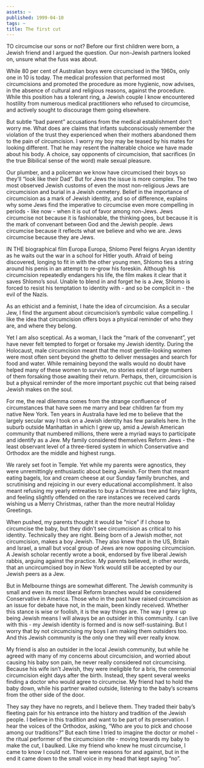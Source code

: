 ```yaml
---
assets: ~
published: 1999-04-10
tags: ~
title: The first cut
---
```

TO circumcise our sons or not? Before our first children were born, a
Jewish friend and I argued the question. Our non-Jewish partners looked
on, unsure what the fuss was about.

While 80 per cent of Australian boys were circumcised in the 1960s, only
one in 10 is today. The medical profession that performed most
circumcisions and promoted the procedure as more hygienic, now advises,
in the absence of cultural and religious reasons, against the procedure.
While this position has a tolerant ring, a Jewish couple I know
encountered hostility from numerous medical practitioners who refused to
circumcise, and actively sought to discourage them going elsewhere.

But subtle “bad parent” accusations from the medical establishment don’t
worry me. What does are claims that infants subconsciously remember the
violation of the trust they experienced when their mothers abandoned
them to the pain of circumcision. I worry my boy may be teased by his
mates for looking different. That he may resent the inalterable choice
we have made about his body. A choice, say opponents of circumcision,
that sacrifices (in the true Bibilical sense of the word) male sexual
pleasure.

Our plumber, and a policeman we know have circumcised their boys so
they’ll “look like their Dad”. But for Jews the issue is more complex.
The two most observed Jewish customs of even the most non-religious Jews
are circumcision and burial in a Jewish cemetery. Belief in the
importance of circumcision as a mark of Jewish identity, and so of
difference, explains why some Jews find the imperative to circumcise
even more compelling in periods - like now - when it is out of favor
among non-Jews. Jews circumcise not because it is fashionable, the
thinking goes, but because it is the mark of convenant between God and
the Jewish people. Jews circumcise because it reflects what we believe
and who we are. Jews circumcise because they are Jews.

IN THE biographical film Europa Europa, Shlomo Perel feigns Aryan
identity as he waits out the war in a school for Hitler youth. Afraid of
being discovered, longing to fit in with the other young men, Shlomo
ties a string around his penis in an attempt to re-grow his foreskin.
Although his circumcision repeatedly endangers his life, the film makes
it clear that it saves Shlomo’s soul. Unable to blend in and forget he
is a Jew, Shlomo is forced to resist his temptation to identity with -
and so be complicit in - the evil of the Nazis.

As an ethicist and a feminist, I hate the idea of circumcision. As a
secular Jew, I find the argument about circumcision’s symbolic value
compelling. I like the idea that circumcision offers boys a physical
reminder of who they are, and where they belong.

Yet I am also sceptical. As a woman, I lack the “mark of the convenant”,
yet have never felt tempted to forget or forsake my Jewish identity.
During the Holocaust, male circumcision meant that the most
gentile-looking women were most often sent beyond the ghetto to deliver
messages and search for food and water. While remaining beyond the walls
would no doubt have helped many of these women to survive, no stories
exist of large numbers of them forsaking those awaiting their return.
Perhaps, then, circumcision is but a physical reminder of the more
important psychic cut that being raised Jewish makes on the soul.

For me, the real dilemma comes from the strange confluence of
circumstances that have seen me marry and bear children far from my
native New York. Ten years in Australia have led me to believe that the
largely secular way I took on a Jewish identity has few parallels here.
In the suburb outside Manhattan in which I grew up, amid a Jewish
American community that numbered millions, there were a myriad ways to
participate and identify as a Jew. My family considered themselves
Reform Jews - the least observant level of a three-tiered system in
which Conservative and Orthodox are the middle and highest rungs.

We rarely set foot in Temple. Yet while my parents were agnostics, they
were unremittingly enthusiastic about being Jewish. For them that meant
eating bagels, lox and cream cheese at our Sunday family brunches, and
scrutinising and rejoicing in our every educational accomplishment. It
also meant refusing my yearly entreaties to buy a Christmas tree and
fairy lights, and feeling slightly offended on the rare instances we
received cards wishing us a Merry Christmas, rather than the more
neutral Holiday Greetings.

When pushed, my parents thought it would be “nice” if I chose to
circumcise the baby, but they didn’t see circumcision as critical to his
identity. Technically they are right. Being born of a Jewish mother, not
circumcision, makes a boy Jewish. They also knew that in the US, Britain
and Israel, a small but vocal group of Jews are now opposing
circumcision. A Jewish scholar recently wrote a book, endorsed by five
liberal Jewish rabbis, arguing against the practice. My parents
believed, in other words, that an uncircumcised boy in New York would
still be accepted by our Jewish peers as a Jew.

But in Melbourne things are somewhat different. The Jewish community is
small and even its most liberal Reform branches would be considered
Conservative in America. Those who in the past have raised circumcision
as an issue for debate have not, in the main, been kindly received.
Whether this stance is wise or foolish, it is the way things are. The
way I grew up being Jewish means I will always be an outsider in this
community. I can live with this - my Jewish identity is formed and is
now self-sustaining. But I worry that by not circumcising my boys I am
making them outsiders too. And this Jewish community is the only one
they will ever really know.

My friend is also an outsider in the local Jewish community, but while
he agreed with many of my concerns about circumcision, and worried about
causing his baby son pain, he never really considered not circumcising.
Because his wife isn’t Jewish, they were ineligible for a bris, the
ceremonial circumcision eight days after the birth. Instead, they spent
several weeks finding a doctor who would agree to circumcise. My friend
had to hold the baby down, while his partner waited outside, listening
to the baby’s screams from the other side of the door.

They say they have no regrets, and I believe them. They traded their
baby’s fleeting pain for his entrance into the history and tradition of
the Jewish people. I believe in this tradition and want to be part of
its preservation. I hear the voices of the Orthodox, asking, “Who are
you to pick and choose among our traditions?” But each time I tried to
imagine the doctor or mohel - the ritual performer of the circumcision
rite - moving towards my baby to make the cut, I baulked. Like my friend
who knew he must circumcise, I came to know I could not. There were
reasons for and against, but in the end it came down to the small voice
in my head that kept saying “no”.